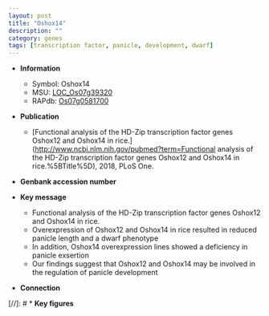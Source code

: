 ```yaml
---
layout: post
title: "Oshox14"
description: ""
category: genes
tags: [transcription factor, panicle, development, dwarf]
---
```


* **Information**  
    + Symbol: Oshox14  
    + MSU: [LOC_Os07g39320](http://rice.uga.edu/cgi-bin/ORF_infopage.cgi?orf=LOC_Os07g39320)  
    + RAPdb: [Os07g0581700](https://rapdb.dna.affrc.go.jp/locus/?name=Os07g0581700)  

* **Publication**  
    + [Functional analysis of the HD-Zip transcription factor genes Oshox12 and Oshox14 in rice.](http://www.ncbi.nlm.nih.gov/pubmed?term=Functional analysis of the HD-Zip transcription factor genes Oshox12 and Oshox14 in rice.%5BTitle%5D), 2018, PLoS One.

* **Genbank accession number**  

* **Key message**  
    + Functional analysis of the HD-Zip transcription factor genes Oshox12 and Oshox14 in rice.
    + Overexpression of Oshox12 and Oshox14 in rice resulted in reduced panicle length and a dwarf phenotype
    + In addition, Oshox14 overexpression lines showed a deficiency in panicle exsertion
    + Our findings suggest that Oshox12 and Oshox14 may be involved in the regulation of panicle development

* **Connection**  

[//]: # * **Key figures**  


